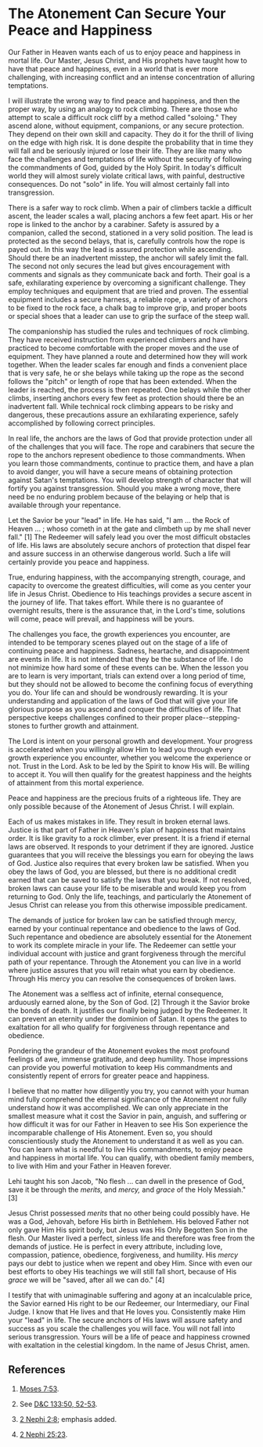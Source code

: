 # The Atonement Can Secure Your Peace and Happiness

Our Father in Heaven wants each of us to enjoy peace and happiness in mortal
life. Our Master, Jesus Christ, and His prophets have taught how to have that
peace and happiness, even in a world that is ever more challenging, with
increasing conflict and an intense concentration of alluring temptations.

I will illustrate the wrong way to find peace and happiness, and then the
proper way, by using an analogy to rock climbing. There are those who attempt
to scale a difficult rock cliff by a method called "soloing." They ascend
alone, without equipment, companions, or any secure protection. They depend on
their own skill and capacity. They do it for the thrill of living on the edge
with high risk. It is done despite the probability that in time they will fall
and be seriously injured or lose their life. They are like many who face the
challenges and temptations of life without the security of following the
commandments of God, guided by the Holy Spirit. In today's difficult world
they will almost surely violate critical laws, with painful, destructive
consequences. Do not "solo" in life. You will almost certainly fall into
transgression.

There is a safer way to rock climb. When a pair of climbers tackle a difficult
ascent, the leader scales a wall, placing anchors a few feet apart. His or her
rope is linked to the anchor by a carabiner. Safety is assured by a companion,
called the second, stationed in a very solid position. The lead is protected
as the second belays, that is, carefully controls how the rope is payed out.
In this way the lead is assured protection while ascending. Should there be an
inadvertent misstep, the anchor will safely limit the fall. The second not
only secures the lead but gives encouragement with comments and signals as
they communicate back and forth. Their goal is a safe, exhilarating experience
by overcoming a significant challenge. They employ techniques and equipment
that are tried and proven. The essential equipment includes a secure harness,
a reliable rope, a variety of anchors to be fixed to the rock face, a chalk
bag to improve grip, and proper boots or special shoes that a leader can use
to grip the surface of the steep wall.

The companionship has studied the rules and techniques of rock climbing. They
have received instruction from experienced climbers and have practiced to
become comfortable with the proper moves and the use of equipment. They have
planned a route and determined how they will work together. When the leader
scales far enough and finds a convenient place that is very safe, he or she
belays while taking up the rope as the second follows the "pitch" or length of
rope that has been extended. When the leader is reached, the process is then
repeated. One belays while the other climbs, inserting anchors every few feet
as protection should there be an inadvertent fall. While technical rock
climbing appears to be risky and dangerous, these precautions assure an
exhilarating experience, safely accomplished by following correct principles.

In real life, the anchors are the laws of God that provide protection under
all of the challenges that you will face. The rope and carabiners that secure
the rope to the anchors represent obedience to those commandments. When you
learn those commandments, continue to practice them, and have a plan to avoid
danger, you will have a secure means of obtaining protection against Satan's
temptations. You will develop strength of character that will fortify you
against transgression. Should you make a wrong move, there need be no enduring
problem because of the belaying or help that is available through your
repentance.

Let the Savior be your "lead" in life. He has said, "I am ... the Rock of Heaven
... ; whoso cometh in at the gate and climbeth up by me shall never fall." [1]
The Redeemer will safely lead you over the most difficult obstacles of life.
His laws are absolutely secure anchors of protection that dispel fear and
assure success in an otherwise dangerous world. Such a life will certainly
provide you peace and happiness.

True, enduring happiness, with the accompanying strength, courage, and
capacity to overcome the greatest difficulties, will come as you center your
life in Jesus Christ. Obedience to His teachings provides a secure ascent in
the journey of life. That takes effort. While there is no guarantee of
overnight results, there is the assurance that, in the Lord's time, solutions
will come, peace will prevail, and happiness will be yours.

The challenges you face, the growth experiences you encounter, are intended to
be temporary scenes played out on the stage of a life of continuing peace and
happiness. Sadness, heartache, and disappointment are events in life. It is
not intended that they be the substance of life. I do not minimize how hard
some of these events can be. When the lesson you are to learn is very
important, trials can extend over a long period of time, but they should not
be allowed to become the confining focus of everything you do. Your life can
and should be wondrously rewarding. It is your understanding and application
of the laws of God that will give your life glorious purpose as you ascend and
conquer the difficulties of life. That perspective keeps challenges confined
to their proper place--stepping-stones to further growth and attainment.

The Lord is intent on your personal growth and development. Your progress is
accelerated when you willingly allow Him to lead you through every growth
experience you encounter, whether you welcome the experience or not. Trust in
the Lord. Ask to be led by the Spirit to know His will. Be willing to accept
it. You will then qualify for the greatest happiness and the heights of
attainment from this mortal experience.

Peace and happiness are the precious fruits of a righteous life. They are only
possible because of the Atonement of Jesus Christ. I will explain.

Each of us makes mistakes in life. They result in broken eternal laws. Justice
is that part of Father in Heaven's plan of happiness that maintains order. It
is like gravity to a rock climber, ever present. It is a friend if eternal
laws are observed. It responds to your detriment if they are ignored. Justice
guarantees that you will receive the blessings you earn for obeying the laws
of God. Justice also requires that every broken law be satisfied. When you
obey the laws of God, you are blessed, but there is no additional credit
earned that can be saved to satisfy the laws that you break. If not resolved,
broken laws can cause your life to be miserable and would keep you from
returning to God. Only the life, teachings, and particularly the Atonement of
Jesus Christ can release you from this otherwise impossible predicament.

The demands of justice for broken law can be satisfied through mercy, earned
by your continual repentance and obedience to the laws of God. Such repentance
and obedience are absolutely essential for the Atonement to work its complete
miracle in your life. The Redeemer can settle your individual account with
justice and grant forgiveness through the merciful path of your repentance.
Through the Atonement you can live in a world where justice assures that you
will retain what you earn by obedience. Through His mercy you can resolve the
consequences of broken laws.

The Atonement was a selfless act of infinite, eternal consequence, arduously
earned alone, by the Son of God. [2]  Through it the Savior broke the bonds of
death. It justifies our finally being judged by the Redeemer. It can prevent
an eternity under the dominion of Satan. It opens the gates to exaltation for
all who qualify for forgiveness through repentance and obedience.

Pondering the grandeur of the Atonement evokes the most profound feelings of
awe, immense gratitude, and deep humility. Those impressions can provide you
powerful motivation to keep His commandments and consistently repent of errors
for greater peace and happiness.

I believe that no matter how diligently you try, you cannot with your human
mind fully comprehend the eternal significance of the Atonement nor fully
understand how it was accomplished. We can only appreciate in the smallest
measure what it cost the Savior in pain, anguish, and suffering or how
difficult it was for our Father in Heaven to see His Son experience the
incomparable challenge of His Atonement. Even so, you should conscientiously
study the Atonement to understand it as well as you can. You can learn what is
needful to live His commandments, to enjoy peace and happiness in mortal life.
You can qualify, with obedient family members, to live with Him and your
Father in Heaven forever.

Lehi taught his son Jacob, "No flesh ... can dwell in the presence of God, save
it be through the _merits,_ and _mercy,_ and _grace_ of the Holy Messiah." [3]

Jesus Christ possessed _merits_ that no other being could possibly have. He
was a God, Jehovah, before His birth in Bethlehem. His beloved Father not only
gave Him His spirit body, but Jesus was His Only Begotten Son in the flesh.
Our Master lived a perfect, sinless life and therefore was free from the
demands of justice. He is perfect in every attribute, including love,
compassion, patience, obedience, forgiveness, and humility. His _mercy_ pays
our debt to justice when we repent and obey Him. Since with even our best
efforts to obey His teachings we will still fall short, because of His _grace_
we will be "saved, after all we can do." [4]

I testify that with unimaginable suffering and agony at an incalculable price,
the Savior earned His right to be our Redeemer, our Intermediary, our Final
Judge. I know that He lives and that He loves you. Consistently make Him your
"lead" in life. The secure anchors of His laws will assure safety and success
as you scale the challenges you will face. You will not fall into serious
transgression. Yours will be a life of peace and happiness crowned with
exaltation in the celestial kingdom. In the name of Jesus Christ, amen.

## References

  1.   [Moses 7:53](https://www.lds.org/scriptures/pgp/moses/7.53?lang=eng#52).

  2.  See [D&amp;C 133:50, 52-53](https://www.lds.org/scriptures/dc-testament/dc/133.50%2C52-53?lang=eng#49).

  3.   [2 Nephi 2:8](https://www.lds.org/scriptures/bofm/2-ne/2.8?lang=eng#7); emphasis added.

  4.   [2 Nephi 25:23](https://www.lds.org/scriptures/bofm/2-ne/25.23?lang=eng#22).


